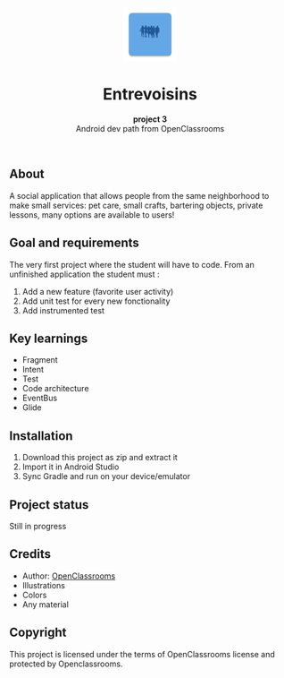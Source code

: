 <div align="center"><img src="app/src/main/res/mipmap-xhdpi/ic_launcher.png"></div>
<h1 align="center">Entrevoisins</h1>
<p align="center"><strong>project 3</strong>
<br>Android dev path from OpenClassrooms</p>
<br/>
<h2>About</h2>
A social application that allows people from the same neighborhood to make small services: pet care, small crafts, bartering objects, private lessons, many options are available to users! 

<h2>Goal and requirements</h2>

The very first project where the student will have to code. From an unfinished application the student must :
  1. Add a new feature (favorite user activity)
  2. Add unit test for every new fonctionality
  3. Add instrumented test

<h2>Key learnings</h2>

- Fragment 
- Intent
- Test 
- Code architecture 
- EventBus
- Glide

<h2>Installation</h2>

1. Download this project as zip and extract it
2. Import it in Android Studio
3. Sync Gradle and run on your device/emulator

<h2>Project status</h2>
Still in progress

<h2>Credits</h2>

- Author: <a href="https://openclassrooms.com" target="_blank">OpenClassrooms</a>
- Illustrations
- Colors
- Any material

<h2>Copyright</h2>
This project is licensed under the terms of OpenClassrooms license and protected by Openclassrooms.
